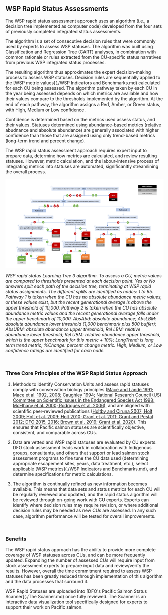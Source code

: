 <br>

## WSP Rapid Status Assessments

The WSP rapid status assessment approach uses an algorithm (i.e., a decision tree implemented as computer code) developed from the four sets of previously completed integrated status assessments. 

The algorithm is a set of consecutive decision rules that were commonly used by experts to assess WSP statuses. The algorithm was built using Classification and Regression Tree (CART) analyses, in combination with common rationale or rules extracted from the CU-specific status narratives from previous WSP integrated status processes. 

The resulting algorithm thus approximates the expert decision-making process to assess WSP statuses. Decision rules are sequentially applied to the [WSP metric values](./WSP Indicators and Benchmarks.md) calculated for each CU being assessed. The algorithm pathway taken by each CU in the year being assessed depends on which metrics are available and how their values compare to the thresholds implemented by the algorithm. At the end of each pathway, the algorithm assigns a Red, Amber, or Green status, with High, Medium or Low confidence.

Confidence is determined based on the metrics used assess status, and their values. Statuses determined using abundance-based metrics (relative abudnance and absolute abundance) are generally associated with higher confidence than those that are assigned using only trend-based metrics (long-term trend and percent change).

The WSP rapid status assessment approach requires expert input to prepare data, determine how metrics are calculated, and review resulting statuses. However, metric calculation, and the labour-intensive process of integrating metrics into statuses are automated, significanltly streamlining the overall process. 



<img src="./assets/images/Rapid status algorithm infographic (full algorithm).png" width="800" />

*WSP rapid status Learning Tree 3 algorithm. To assess a CU, metric values are compared to thresholds presented at each decision point. Yes or No answers split each path of the decision tree, terminating at WSP rapid status assignments. The different splits are identified as nodes: 1 to 65. Pathway 1 is taken when the CU has no absolute abundance metric values, or these values exist, but the recent generational average is above the upper threshold of 10,000. Pathway 2 is taken when the CU 
has absolute abundance metric values and the recent generational average falls under the upper benchmark of 10,000. AbsAbd: absolute abundance; AbsLBM: absolute abundance lower threshold (1,000 benchmark plus 500 buffer); AbsUBM: absolute abundance upper threshold; Rel LBM: relative abundance lower threshold; Rel UBM: relative abundance upper threshold, which is the upper benchmark for this metric + 10%; LongTrend: is long term trend metric; %Change: percent change metric. High, Medium, or Low confidence ratings are identified for each node.*


<br>

### Three Core Principles of the WSP Rapid Status Approach

1. Methods to identify Conservation Units and assess rapid statuses comply with conservation biology principles ([Mace and Lande 1991; Mace et al. 1992, 2008; Caughley 1994; National 
Research Council (US) Committee on Scientific Issues in the Endangered Species Act 1998; McElhany et al. 2000; Rodrigues et al. 2006](./References.md)), and are aligned with scientific 
peer-reviewed publications ([Holtby and Ciruna 2007; Holt 2009; Holt et al. 2009; Holt 2010; Grant et al. 2011; Grant and Pestal 2012; DFO 2015, 2016; Brown et al. 2019; 
Grant et al. 2020](./References.md)). This ensures that Pacific salmon statuses are scientifically objective, consistent, and comparable across CUs. 

2. Data are vetted and WSP rapid statuses are evaluated by CU experts. DFO stock assessment leads work in collaboration with Indigenous groups, consultants, and others that support or lead salmon stock assessment programs to fine tune the CU data used (determining appropriate escapement sites, years, data treatment, etc.), select applicable [WSP metrics](./WSP Indicators and Benchmarks.md), and determine specifications for metric calculations.

3. The algorithm is continually refined as new information becomes available. This means that data sets and status metrics for each CU will be regularly reviewed and updated, and the rapid status algorithm will be reviewed through on-going work with CU experts. Experts can identify where decision rules may require revision, or where additional decision rules may be needed as new CUs are assessed. In any such case, algorithm performance will be tested for overall improvements.

<br>

### Benefits
The WSP rapid status approach has the ability to provide more complete coverage of WSP statuses across CUs, and can be more frequently updated. Expanding the number of assessed CUs will require input from 
stock assessment experts to prepare input data and review/verify the results. However, overall the time commitment required to assess WSP statuses has been greatly reduced through implementation 
of this algorithm and the data processes that surround it.

WSP Rapid Statuses are uploaded into [DFO's Pacific Salmon Status Scanner](./The Scanner.md) once fully reviewed. The Scanner is an interactive data visualization tool specifically designed for experts to support their work on Pacific salmon. 

